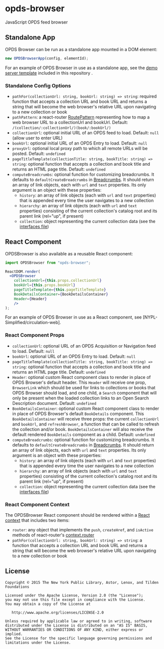 # opds-browser
JavaScript OPDS feed browser

## Standalone App
OPDS Browser can be run as a standalone app mounted in a DOM element:

```javascript
new OPDSBrowserApp(config, elementId);
```

For an example of OPDS Browser in use as a standalone app, see the [demo server template](packages/server/views/index.html.ejs) included in this repository .

### Standalone Config Options

- `pathFor(collectionUrl: string, bookUrl: string) => string`: required function that accepts a collection URL and book URL and returns a string that will become the web browser's relative URL upon navigating to a new collection or book
- `pathPattern`: a react-router [RoutePattern](reactjs/react-router/blob/master/docs/Glossary.md#routepattern) representing how to map a web browser URL to a collectionUrl and bookUrl. Default: `/(collection/:collectionUrl/)(book/:bookUrl/)`
- `collectionUrl`: optional initial URL of an OPDS feed to load. Default: `null` (allow user to enter URL)
- `bookUrl`: optional initial URL of an OPDS Entry to load. Default: `null`
- `proxyUrl`: optional local proxy path to which all remote URLs will be posted. Default: `undefined`
- `pageTitleTemplate(collectionTitle: string, bookTitle: string) => string`: optional function that accepts a collection and book title and returns an HTML page title. Default: `undefined`
- `computeBreadcrumbs`: optional function for customizing breadcrumbs. It defaults to `defaultCreateBreadcrumbs` in [Breadcrumbs](src/components/Breadcrumbs.tsx). It should return an array of link objects, each with `url` and `text` properties. Its only argument is an object with these properties:
  - `history`: an array of link objects (each with `url` and `text` properties) that is appended every time the user navigates to a new collection
  - `hierarchy`: an array of link objects (each with `url` and `text` properties) consisting of the current collection's catalog root and its parent link (rel="up", if present)
  - `collection`: object representing the current collection data (see the [interfaces file](src/interfaces.ts))

## React Component
OPDSBrowser is also available as a reusable React component:

```jsx
import OPDSBrowser from "opds-browser";

ReactDOM.render(
  <OPDSBrowser
    collectionUrl={this.props.collectionUrl}
    bookUrl={this.props.bookUrl}
    pageTitleTemplate={this.pageTitleTemplate}
    BookDetailsContainer={BookDetailsContainer}
    Header={Header}
    />
);
```

For an example of OPDS Browser in use as a React component, see [NYPL-Simplified/circulation-web].

### React Component Props

- `collectionUrl`: optional URL of an OPDS Acquisition or Navigation feed to load. Default: `null`
- `bookUrl`: optional URL of an OPDS Entry to load. Default: `null`
- `pageTitleTemplate(collectionTitle: string, bookTitle: string) => string`: optional function that accepts a collection and book title and returns an HTML page title. Default: `undefined`
- `Header`: optional custom React component class to render in place of OPDS Browser's default header. This `Header` will receive one prop, `BrowserLink` which should be used for links to collections or books that OPDS Browser should load, and one child, a `Search` component that will only be present when the loaded collection links to an Open Search Description document. Default: `undefined`
- `BookDetailsContainer`: optional custom React component class to render in place of OPDS Browser's default `BookDetails` component. This `BookDetailsContainer` will receive three props: the current `collectionUrl` and `bookUrl`, and `refreshBrowser`, a function that can be called to refresh the collection and/or book. `BookDetailsContainer` will also receive the default rendered `BookDetails` component as a child. Default: `undefined`
- `computeBreadcrumbs`: optional function for customizing breadcrumbs. It defaults to `defaultCreateBreadcrumbs` in [Breadcrumbs](src/components/Breadcrumbs.tsx). It should return an array of link objects, each with `url` and `text` properties. Its only argument is an object with these properties:
  - `history`: an array of link objects (each with `url` and `text` properties) that is appended every time the user navigates to a new collection
  - `hierarchy`: an array of link objects (each with `url` and `text` properties) consisting of the current collection's catalog root and its parent link (rel="up", if present)
  - `collection`: object representing the current collection data (see the [interfaces file](src/interfaces.ts))

### React Component Context

The OPDSBrowser React component should be rendered within a [React context](https://facebook.github.io/react/docs/context.html) that includes two items:

- `router`: any object that implements the `push`, `createHref`, and `isActive` methods of react-router's [context.router](https://github.com/reactjs/react-router/blob/master/docs/API.md#contextrouter)
- `pathFor(collectionUrl: string, bookUrl: string) => string`: a function that accepts a collection URL and book URL and returns a string that will become the web browser's relative URL upon navigating to a new collection or book

## License

```
Copyright © 2015 The New York Public Library, Astor, Lenox, and Tilden Foundations

Licensed under the Apache License, Version 2.0 (the "License");
you may not use this file except in compliance with the License.
You may obtain a copy of the License at

   http://www.apache.org/licenses/LICENSE-2.0

Unless required by applicable law or agreed to in writing, software
distributed under the License is distributed on an "AS IS" BASIS,
WITHOUT WARRANTIES OR CONDITIONS OF ANY KIND, either express or implied.
See the License for the specific language governing permissions and
limitations under the License.
```
